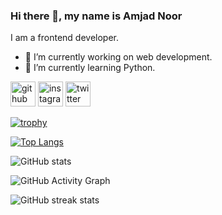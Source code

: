 ### Hi there 👋, my name is Amjad Noor
I am a frontend developer.

- 🔭 I’m currently working on web development. 
- 🌱 I’m currently learning Python. 


[<img src='https://cdn.jsdelivr.net/npm/simple-icons@3.0.1/icons/github.svg' alt='github' height='40'>](https://github.com/AmjadNoor)  [<img src='https://cdn.jsdelivr.net/npm/simple-icons@3.0.1/icons/instagram.svg' alt='instagram' height='40'>](https://www.instagram.com/this_is_Amjad_Noor/)  [<img src='https://cdn.jsdelivr.net/npm/simple-icons@3.0.1/icons/twitter.svg' alt='twitter' height='40'>](https://twitter.com/AmjadNo99260089)  

[![trophy](https://github-profile-trophy.vercel.app/?username=AmjadNoor)](https://github.com/ryo-ma/github-profile-trophy)

[![Top Langs](https://github-readme-stats.vercel.app/api/top-langs/?username=AmjadNoor)](https://github.com/anuraghazra/github-readme-stats)

![GitHub stats](https://github-readme-stats.vercel.app/api?username=AmjadNoor&show_icons=true)  

![GitHub Activity Graph](https://activity-graph.herokuapp.com/graph?username=AmjadNoor)  

![GitHub streak stats](https://github-readme-streak-stats.herokuapp.com/?user=AmjadNoor)  


